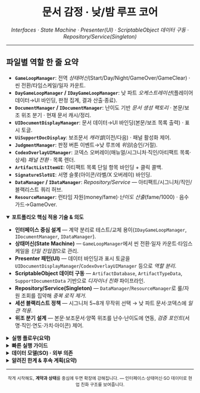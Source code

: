 <div align="center">
  <h1>문서 감정 · 낮/밤 루프 코어</h1>
  <p><em>Interfaces · State Machine · Presenter(UI) · ScriptableObject 데이터 구동 · Repository/Service(Singleton)</em></p>
</div>

<hr/>

<section>
  <h2>파일별 역할 한 줄 요약</h2>
  <ul>
    <li><strong><code>GameLoopManager</code></strong>: 전역 <em>상태머신</em>(Start/Day/Night/GameOver/GameClear) · 씬 전환/타임스케일/일자 카운트.</li>
    <li><strong><code>DayGameLoopManager</code> / <code>IDayGameLoopManager</code></strong>: 낮 파트 <em>오케스트레이션</em>(플레이어 데이터→UI 바인딩, 판정 집계, 결과 산출·종료).</li>
    <li><strong><code>DocumentManager</code> / <code>IDocumentManager</code></strong>: 난이도 기반 <em>문서 생성 팩토리</em> · 본문/보조 위조 분기 · 현재 문서 캐시/정리.</li>
    <li><strong><code>UIDocumentDisplayManager</code></strong>: 문서 데이터→UI 바인딩(본문/보조 목록 출력) · 표시 토글.</li>
    <li><strong><code>UiSupportDocDisplay</code></strong>: 보조문서 <em>캐러셀</em>(이전/다음) · 패널 활성화 제어.</li>
    <li><strong><code>JudgmentManager</code></strong>: 판정 버튼 이벤트→낮 루프에 <em>위임</em>(승인/거절).</li>
    <li><strong><code>CodexOverlayUIManager</code></strong>: 코덱스 오버레이(매뉴얼/시그니처·직인/아티팩트 목록·상세) <em>패널 전환</em> · 목록 렌더.</li>
    <li><strong><code>ArtifactListItemUI</code></strong>: 아티팩트 목록 단일 항목 바인딩 + 클릭 콜백.</li>
    <li><strong><code>SignatureSlotUI</code></strong>: 서명 슬롯(아이콘/라벨/X 오버레이) 바인딩.</li>
    <li><strong><code>DataManager</code> / <code>IDataManager</code></strong>: <em>Repository/Service</em> — 아티팩트/시그니처/직인/블랙리스트 쿼리 허브.</li>
    <li><strong><code>ResourceManager</code></strong>: 런타임 자원(money/fame)·<em>난이도 산출</em>(fame/1000) · 음수 가드→GameOver.</li>
  </ul>
</section>

<details open>
  <summary><strong>포트폴리오 핵심 적용 기술 &amp; 의도</strong></summary>
  <ul>
    <li><strong>인터페이스 중심 설계</strong> — 계약 분리로 테스트/교체 용이(<code>IDayGameLoopManager</code>, <code>IDocumentManager</code>, <code>IDataManager</code>).</li>
    <li><strong>상태머신(State Machine)</strong> — <code>GameLoopManager</code>에서 씬 전환·일자 카운트·타임스케일을 <em>단일 진입점</em>으로 관리.</li>
    <li><strong>Presenter 패턴(UI)</strong> — 데이터 바인딩과 표시 토글을 <code>UIDocumentDisplayManager</code>/<code>CodexOverlayUIManager</code> 등으로 <em>역할 분리</em>.</li>
    <li><strong>ScriptableObject 데이터 구동</strong> — <code>ArtifactDatabase</code>, <code>ArtifactTypeData</code>, <code>SupportDocumentData</code> 기반으로 <em>디자이너 친화</em> 파이프라인.</li>
    <li><strong>Repository/Service(Singleton)</strong> — <code>DataManager</code>/<code>ResourceManager</code>로 룰/자원 조회를 집약해 <em>중복 로직 제거</em>.</li>
    <li><strong>세션 블랙리스트 정책</strong> — 시그니처 5~8개 무작위 선택 → 낮 파트 문서·코덱스에 <em>일관 적용</em>.</li>
    <li><strong>위조 분기 설계</strong> — 본문·보조문서·양쪽 위조를 난수·난이도에 연동, <em>검증 포인트</em>(서명·직인·연도·가치·아이콘) 제어.</li>
  </ul>
</details>

<details>
  <summary><strong>실행 플로우(요약)</strong></summary>
  <ol>
    <li><code>GameLoopManager</code> → <em>GameStart</em> 상태, <code>StartScene</code> 로드 &amp; 자원 리셋.</li>
    <li><em>Day</em> 전이 시 <code>DayScene</code> 로드 → <code>DayGameLoopManager.InitScene()</code>가 플레이어 데이터/난이도/문서를 초기 바인딩.</li>
    <li>플레이어 판정(승인/거절) → <code>DayGameLoopManager.OnJudgmentSubmitted</code>가 정오 판정 누계 및 다음 문서 생성.</li>
    <li>코덱스 오버레이에서 블랙리스트/시그니처·직인/아티팩트 목록 탐색.</li>
    <li>상태 전이(예: <em>DayClear</em>, <em>Playing_Night</em>, <em>GameOver</em>)에 따라 씬 전환 및 결과 수집.</li>
  </ol>
</details>

<details>
  <summary><strong>빠른 실행 가이드</strong></summary>
  <ol>
    <li>씬 구성: <code>StartScene</code>, <code>DayScene</code>, <code>NightScene</code>.</li>
    <li>전역 오브젝트:
      <ul>
        <li><code>GameLoopManager</code>(DontDestroyOnLoad), <code>ResourceManager</code>, <code>DataManager</code>(<code>ArtifactDatabase</code> 참조 연결).</li>
      </ul>
    </li>
    <li>Day 씬:
      <ul>
        <li><code>DayGameLoopManager</code>, <code>DocumentManager</code>, <code>UIDocumentDisplayManager</code>, <code>UiSupportDocDisplay</code>, <code>JudgmentManager</code>, <code>CodexOverlayUIManager</code> 배치 및 레퍼런스 연결.</li>
      </ul>
    </li>
    <li>플레이: 시작 시 <em>StartScene</em> → <em>Day</em> 전이. (디버그: <kbd>N</kbd> → Night 전환)</li>
  </ol>
</details>

<details>
  <summary><strong>데이터 모델(SO) · 외부 의존</strong></summary>
  <ul>
    <li><strong>ScriptableObjects</strong>: <code>ArtifactDatabase</code>(<code>artifactTypes</code>, <code>signatureList</code>, <code>sealList</code>), <code>SupportDocumentData</code>.</li>
    <li><strong>런타임 데이터</strong>: <code>PlayerData</code>(money, fame, difficulty), <code>DayResultData</code>/<code>NightResultData</code>, <code>DocumentData</code>.</li>
    <li><strong>외부 모듈</strong>: <code>TimeManager</code>, <code>GameSignals</code>(GameOver) — 프로젝트 공용 모듈과 연동.</li>
  </ul>
</details>

<details>
  <summary><strong>알려진 한계 &amp; 후속 계획(요약)</strong></summary>
  <ul>
    <li>UI 슬롯 범위: 보조문서 수 &gt; 슬롯 수일 때 OOB 가능(<code>UIDocumentDisplayManager</code>, <code>UiSupportDocDisplay</code>) → <em>동적 생성/풀링</em>으로 개선.</li>
    <li>데이터 정합: <code>signatureList</code> ↔ <code>sealList</code> 길이 불일치 시 인덱스 오류 가능 → <em>유효성 검증</em> 추가.</li>
    <li>중앙값 계산: 위조 로직 일부의 mid 계산 <em>FIXME</em> 반영 필요.</li>
    <li>의존 해소: 씬 이름 기반 <code>Find</code> 의존(<code>GameLoopManager</code>) → <em>DI/참조 주입</em>으로 내구성 강화.</li>
    <li>Dictionary 직렬화: <code>ResourceManager</code>의 <code>resources</code>는 인스펙터 비표시 → 에디터 툴/디버그 뷰 고려.</li>
  </ul>
</details>

<hr/>

<div align="center">
  <sub>작게 시작해도, <strong>계약과 상태</strong>를 중심에 두면 확장에 강해집니다. — 인터페이스·상태머신·SO 데이터로 현업 친화 구조를 보여줍니다.</sub>
</div>
